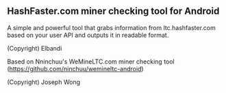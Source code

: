 ## HashFaster.com miner checking tool for Android

A simple and powerful tool that grabs information from ltc.hashfaster.com based on your user API and outputs it in readable format.

(Copyright) Elbandi

Based on Nninchuu's WeMineLTC.com miner checking tool (https://github.com/ninchuu/wemineltc-android)

(Copyright) Joseph Wong
